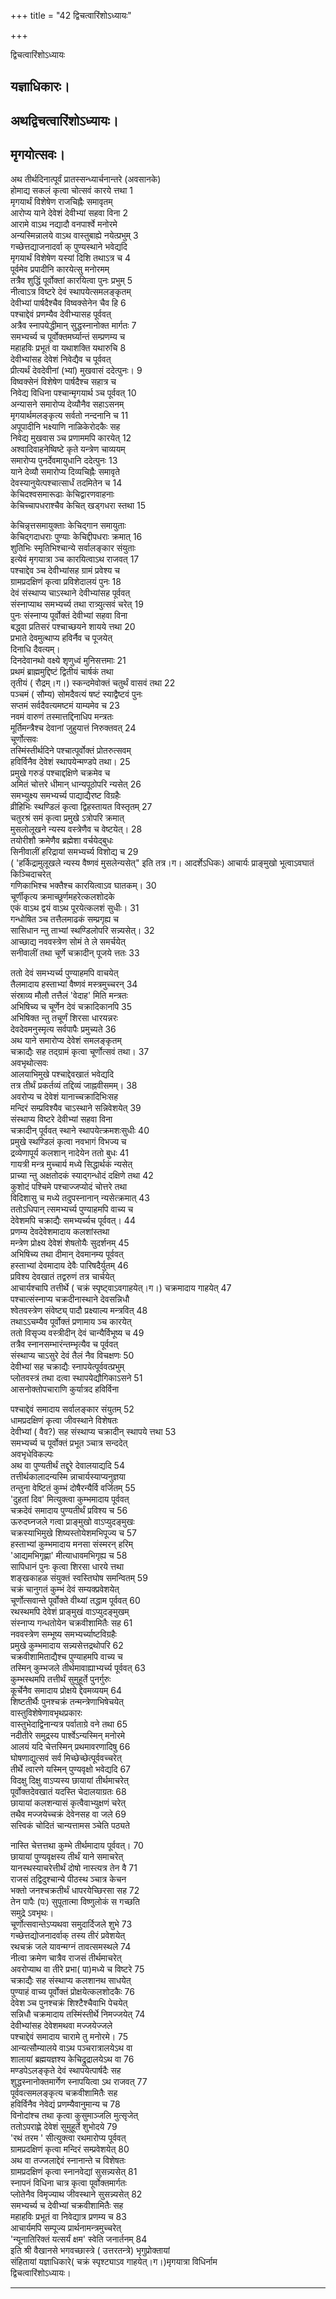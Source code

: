 +++
title = "42 द्विचत्वारिंशोऽध्यायः"

+++





द्विचत्वारिंशोऽध्यायः  




  
यज्ञाधिकारः।  
-----------------  
अथद्विचत्वारिंशोऽध्यायः।  
-----------------------  
मृगयोत्सवः।  
------------------------  
  
अथ तीर्थदिनात्पूर्वं प्रातस्सन्ध्यार्चनान्तरे (अवसानके)  
होमाद्य सकलं कृत्वा चोत्सवं कारये त्तथा 1  
मृगयार्थं विशेषेण राजचिह्नैः समावृतम्  
आरोप्य याने देवेशं देवीभ्यां सहवा विना 2  
आरामे वाऽथ नद्यादौ वनपार्श्वे मनोरमे  
अन्यस्मिन्नालये वाऽथ वास्तुबाह्ये नयेत्प्रभुम् 3  
गच्छेत्तद्याजनादर्वा क् पुण्यस्थाने भवेद्यदि  
मृगयार्थं विशेषेण यस्यां दिशि तथाऽत्र च 4  
पूर्वमेव प्रपादीनि कारयेत्सु मनोरमम्  
तत्रैव शुद्धिं पूर्वोक्तां कारयित्वा पुनः प्रभुम् 5  
नीत्वाऽत्र विष्टरे देवं स्थापयेत्समलङ्कृतम्  
देवीभ्यां पार्षदैश्चैव विष्वक्सेनेन चैव हि 6  
पश्चाद्देवं प्रणम्यैव देवीभ्यासह पूर्ववत्  
अत्रैव स्नापयेद्धीमान् सुद्धस्नानोक्त मार्गतः 7  
समभ्यर्च्य च पूर्वोक्तमर्घ्यान्तं सम्प्रणम्य च  
महाहविः प्रभूतं वा यथाशक्ति यथारुचि 8  
देवीभ्यांसह देवेशं निवेद्यैव च पूर्ववत्  
प्रीत्यर्थं देवदेवीनां (भ्यां) मुखवासं ददेत्पुनः। 9  
विष्वक्सेनं विशेषेण पार्षदैश्च सहात्र च  
निवेद्य विधिना पश्चान्मृगयार्थ ञ्च पूर्ववत् 10  
अन्यासने समारोप्य देव्यौनैव सहाऽसनम्  
मृगयार्थमलङ्कृत्य सर्वतो नन्दनानि च 11  
अपूपादीनि भक्ष्याणि नाळिकेरोदकैः सह  
निवेद्य मुखवास ञ्च प्रणाममपि कारयेत् 12  
अश्वादिवाहनेष्विष्टे कृते यन्त्रेण चाव्ययम्  
समारोप्य पुनर्देवमायुधानि ददेत्पुनः 13  
याने देव्यौ समारोप्य दिव्यचिह्नैः समावृते  
देवस्यानुयेत्पश्चात्सार्धं तदमितेन च 14  
केचिदश्वसमारूढाः केचिद्वारणवाहनाः  
केचिच्चापधराश्चैव केचित् खड्गधरा स्तथा 15  
  
  
केचिन्नृत्तसमायुक्ताः केचिद्गान समायुताः  
केचिद्गदाधराः पुण्याः केचिद्दीपधराः क्रमात् 16  
शुतिभिः स्मृतिभिश्चान्ये सर्वालङ्कार संयुताः  
इत्येवं मृगयात्रा ञ्च कारयित्वाऽथ राजवत् 17  
पश्चाद्देव ञ्च देवीभ्यांसह ग्रामं प्रवेश्य च  
ग्रामप्रदक्षिणं कृत्वा प्रविशेदालयं पुनः 18  
देवं संस्थाप्य चाऽस्थाने देवीभ्यांसह पूर्ववत्  
संस्नाप्याथ समभ्यर्च्य तथा रात्र्युत्सवं चरेत् 19  
पुनः संस्नाप्य पूर्वोक्तं देवीभ्यां सहवा विना  
बद्ध्वा प्रतिसरं पश्चाच्छयने शायये त्तथा 20  
प्रभाते देवमुत्थाप्य हविर्नैव च पूजयेत्  
दिनाधि दैवत्यम्।  
दिनदेवानथो वक्ष्ये शृणुध्वं मुनिसत्तमाः 21  
प्रथमं ब्राह्ममुद्दिष्टं द्वितीयं चार्षकं तथा  
तृतीयं ( रौद्रम्।ग।) स्कन्दमेवोक्तं चतुर्थं वासवं तथा 22  
पञ्चमं ( सौम्य) सोमदैवत्यं षष्टं स्याद्वैष्टवं पुनः  
सप्तमं सर्वदैवत्यमष्टमं याम्यमेव च 23  
नवमं वारुणं तस्मात्तद्दिनाधिप मन्त्रतः  
मूर्तिमन्त्रैश्च देवानां जुहुयात्तं निरुक्तवत् 24  
चूर्णोत्सवः  
तस्मिंस्तीर्थदिने पश्चात्पूर्वोक्तं प्रोतरुत्सवम्  
हविर्विनैव देवेशं स्थापयेन्मण्डपे तथा। 25  
प्रमुखे गरुडं पश्चाद्दक्षिणे चक्रमेव च  
अमितं चोत्तरे धीमान् धान्यपूठोपरि न्यसेत् 26  
समभ्युक्ष्य समभ्यर्च्य पाद्याद्यैरष्ट विग्रहैः  
व्रीहिभिः स्थण्डिलं कृत्वा द्विहस्तायत विस्तृतम् 27  
चतुरश्रं समं कृत्वा प्रमुखे ऽत्रोपरि क्रमात्  
मुसलोलूखने न्यस्य वस्त्रेणैव च वेष्टयेत्। 28  
तयोरीशौ क्रमेणैव ब्रह्मेशा वर्चयेद्बुधः  
सिनीवालीं हरिद्रायां समभ्यर्च्य विशोद्य च 29  
( 'हर्किद्रामुलूखले न्यस्य वैष्णवं मुसलेन्यसेत्" इति तत्र।ग। आदर्शेऽधिकः) आचार्यः प्राङ्मुखो भूत्वाऽवघातं किञ्चिदाचरेत्  
गणिकाभिश्च भक्तैश्च कारयित्वाऽव घातकम्। 30  
चूर्णीकृत्य क्रमाच्छूर्णमहरेत्कलशोदके  
एकं वाऽथ द्वयं वाऽथ पूरयेत्कलशं सुधीः। 31  
गन्धोषित ञ्च तत्तैलमाढकं सम्प्रगृह्य च  
सासिधान न्तु ताभ्यां स्थण्डिलोपरि सन्न्यसेत्। 32  
आच्छाद्य नववस्त्रेण सोमं ते ले समर्चयेत्  
सनीवालीं तथा चूर्णे चक्रादीन् पूजये त्ततः 33  
  
  
ततो देवं समभ्यर्च्य पुण्याहमपि वाचयेत्  
तैलमादाय हस्ताभ्यां वैष्णवं मस्त्रमुच्चरन् 34  
संस्राव्य मौलौ तत्तैलं 'वेदाह' मिति मन्त्रतः  
अभिषिच्य च चूर्णेन देवं चक्रादिकानपि 35  
अभिषिक्त न्तु तचूर्णं शिरसा धारयन्नरः  
देवदेवमनुस्मृत्य सर्वपापैः प्रमुच्यते 36  
अथ याने समारोप्य देवेशं समलङ्कृतम्  
चक्राद्यैः सह तद्ग्रामं कृत्वा चूर्णोत्सवं तथा। 37  
अवभृथोत्सवः  
आलयाभिमुखे पश्चाद्देवखातं भवेद्यदि  
तत्र तीर्थं प्रकर्तव्यं तद्दिव्यं जाह्नवीसमम्। 38  
अवरोप्य च देवेशं यानाच्चक्रादिभिःसह  
मन्दिरं सम्प्रविश्यैव चाऽस्थाने सन्निवेशयेत् 39  
संस्थाप्य विष्टरे देवीभ्यां सहवा विना  
चक्रादीन् पूर्ववत् स्थाने स्थापयेत्क्रमशःसुधीः 40  
प्रमुखे स्थण्डिलं कृत्वा नवभागं विभज्य च  
द्रव्येणापूर्य कलशान् नादेयेन ततो बुधः 41  
गायत्री मन्त्र मुच्चार्य मध्ये सिद्धार्थकं न्यसेत्  
प्राच्या न्तु अक्षतोदकं स्याद्गन्धोदं दक्षिणे तथा 42  
कुशोदं पश्चिमे पश्चाज्जप्योदं चोत्तरे तथा  
विदिशासु च मध्ये तदुपस्नानान् न्यसेत्क्रमात् 43  
ततोऽधिपान् त्समभ्यर्च्य पुण्याहमपि वाच्य च  
देवेशमपि चक्राद्यैः समभ्यर्च्यच पूर्ववत्। 44  
प्रणम्य देवदेवेशमादाय कलशांस्तथा  
मन्त्रेण प्रोक्ष्य देवेशं शेषतोयैः सुदर्शनम् 45  
अभिषिच्य तथा दीमान् देवमानम्य पूर्ववत्  
हस्ताभ्यां देवमादाय देवैः पारिषदैर्युतम् 46  
प्रविश्य देवखातं तद्वरुणं तत्र चार्चयेत्  
आचार्यश्चापि तत्तीर्थे ( चक्रं स्पृष्ट्वाऽवगाहयेत्।ग।) चक्रमादाय गाहयेत् 47  
पश्चात्संस्नाप्य चक्रदीनास्थाने देवसन्निधौ  
श्वेतवस्त्रेण संवेष्ट्य् पादौ प्रक्ष्याल्य मन्त्रवित् 48  
तथाऽऽचम्यैव पूर्वोक्तं प्रणामाय ञ्च कारयेत्  
ततो विसृज्य वस्त्रीदीन् देवं चान्यैर्विभूष्य च 49  
तत्रैव स्नानसम्भारंन्तम्भृत्यैव च पूर्ववत्  
संस्थाप्य चाऽसुरे देवं तैलं नैव विचक्षणः 50  
देवीभ्यां सह चक्राद्यैः स्नापयेत्पूर्ववत्प्रभुम्  
प्लोतवस्त्रं तथा दत्वा स्थापयेद्यौगिकाऽसने 51  
आसनोक्तोपचाराणि कुर्यात्रद हविर्विना  
  
  
पश्चाद्देवं समादाय सर्वालङ्कार संयुतम् 52  
धामप्रदक्षिणं कृत्वा जीवस्थाने विशेषतः  
देवीभ्यां ( वैव?) सह संस्थाप्य चक्रादीन् स्थापये त्तथा 53  
समभ्यर्च्य च पूर्वोक्तं प्रभूत ञ्चात्र सन्ददेत्  
अवभृधेविकल्पः  
अथ वा पुण्यतीर्थं तद्दूरे देवालयाद्यदि 54  
तत्तीर्थकालादन्यस्मि न्नाचार्यस्याप्यनुज्ञया  
तन्तुना वेष्टितं कुम्भं दोषैरन्यैर्वि वर्जितम् 55  
'दुहतां दिव' मित्युक्त्वा कुम्भमादाय पूर्ववत्  
चक्रदेवं समादाय पुण्यतीर्थं प्रविश्य च 56  
ऊरुदघ्नजले गत्वा प्राङ्मुखो वाऽप्युदङ्मुखः  
चक्रस्याभिमुखे शिष्यस्तोयेशमभिपूज्य च 57  
हस्ताभ्यां कुम्भमादाय मनसा संस्मरन् हरिम्  
'आद्यमभिगृह्णा' मीत्याधावमभिगृह्य च 58  
सापिधानं पुनः कृत्वा शिरसा धारये त्तथा  
शङ्खकाहळ संयुक्तं स्वस्तिघोष समन्वितम् 59  
चक्रं चानुगतं कुम्भं देवं सम्यक्प्रवेशयेत्  
चूर्णोत्सवान्ते पूर्वोक्ते वीथ्यां तद्धाम पूर्ववत् 60  
रथस्थमपि देवेशं प्राङ्मुखं वाऽप्युदङ्मुखम्  
संस्नाप्य गन्धतोयेन चक्रवीशामितैः सह 61  
नववस्त्रेण सम्भूष्य समभ्यर्च्याष्टविग्रहैः  
प्रमुखे कुम्भमादाय सन्न्यसेत्तद्रथोपरि 62  
चक्रवीशामिताद्यैश्च पुण्याहमपि वाच्य च  
तस्मिन् कुम्भजले तीर्थमावाह्याभ्यर्च्य पूर्ववत् 63  
कुम्भस्थमपि तत्तीर्थं सुमुहूर्ते पुनर्गुरुः  
कूर्चेनैव समादाय प्रोक्षये द्देवमव्ययम् 64  
शिष्टतीर्थैः पुनश्चक्रं तन्मन्त्रेणाभिषेचयेत्  
वास्तुविशेषेणावभृथप्रकारः  
वास्तुभेदाद्विनान्यत्र पर्वाताग्रे वने तथा 65  
नदीतीरे समुद्रस्य पार्श्वेऽन्यस्मिन् मनोरमे  
आलयं यदि चेत्तस्मिन् प्रथमावरणादिषु 66  
घोषणाद्युत्सवं सर्व मिच्छेच्छेत्पूर्ववच्चरेत्  
तीर्थे त्वारणे यस्मिन् पुण्यवृक्षो भवेद्यदि 67  
विदक्षु दिक्षु वाऽप्यस्य छायायां तीर्थमाचरेत्  
पूर्वोक्तदेवखातं यदस्ति चेदालयाग्रतः 68  
छायायां कलशन्यासं कृत्वैवाभ्युक्षणं चरेत्  
तथैव मज्जयेच्चक्रं देवेनसह वा जले 69  
सत्त्विकं चोदितं चान्यत्तामस ञ्चेति पठ्यते  
  
  
नास्ति चेत्तत्तथा कुम्भे तीर्थमादाय पूर्ववत्। 70  
छायायां पुण्यवृक्षस्य तीर्थं याने समाचरेत्  
यानस्थस्याचरेत्तीर्थं दोषो नास्त्यत्र तेन वै 71  
राजसं तद्विदुश्चान्ये पीठस्थ ञ्चात्र केचन  
भक्तो जनश्चक्रतीर्थं धापरयेच्छिरसा सह 72  
तेन पापैः (पः) सुपूतात्मा विष्णुलोकं स गच्छति  
समुद्रे ऽवभृथः।  
चूर्णोत्सवान्तेऽप्यथवा समुदार्दिजले शुभे 73  
गच्छेत्तद्योजनादर्वाक् तस्य तीरं प्रवेशयेत्  
रथचक्रं जले यावन्मग्नं तावत्समस्थले 74  
नीत्वा क्रमेण चात्रैव राजसं तीर्थमाचरेत्  
अवरोप्याथ वा तीरे प्रभा( पा)मध्ये च विष्टरे 75  
चक्राद्यैः सह संस्थाप्य कलशानथ साधयेत्  
पुण्याहं वाच्य पूर्वोक्तं प्रोक्षयेत्कलशोदकैः 76  
देवेश ञ्च पुनश्चक्रं शिश्टैश्चैवाभि पेचयेत्  
सन्निधौ चक्रमादाय तस्मिंस्तीर्थे निमज्जयेत् 74  
देवीभ्यांसह देवेशमथवा मज्जयेज्जले  
पश्चाद्देवं समादाय चारामे तु मनोरमे। 75  
आन्यत्सौम्यालये वाऽथ पञ्चरात्रालयेऽथ वा  
शालायां ब्रह्मयज्ञश्य केचिद्रुद्रालयेऽथ वा 76  
मण्डपेऽलङ्कृते देवं स्थापयेत्पार्षदैः सह  
शुद्धस्नानोक्तमार्गेण स्नापयित्वा ऽथ राजवत् 77  
पूर्ववत्समलङ्कृत्य चक्रवीशामितैः सह  
हविर्विनैव नेवेद्यं प्रणम्यैवानुमान्य च 78  
विनोदांश्च तथा कृत्वा कुसुमाञ्जलि मुत्सृजेत्  
ततोऽपराह्णे देवेशं सुमुहूर्ते शुभोदये 79  
'रथं तरम ' सीत्युक्त्वा रथमारोप्य पूर्ववत्  
ग्रामप्रदक्षिणं कृत्वा मन्दिरं सम्प्रवेशयेत् 80  
अथ वा तज्जलाद्देवं स्नानान्ते च विशेषतः  
ग्रामप्रदक्षिणं कृत्वा स्नानवेद्यां सुसन्न्यसेत् 81  
स्नापनं विधिना चात्र कृत्वा पूर्वोक्तमार्गतः  
प्लोतेनैव विमृज्याथ जीवस्थाने सुसन्न्यसेत् 82  
समभ्यर्च्य च देवीभ्यां चक्रवीशामितैः सह  
महाहविः प्रभूतं वा निवेद्यात्र प्रणम्य च 83  
आचार्यमपि सम्पूज्य प्रार्थनामन्त्रमुच्चरेत्  
'न्यूनातिरिक्तं यत्सर्यं क्षम' स्वेति जनार्तनम् 84  
इति श्री वैखानसे भगवच्छास्त्रे ( उत्तरतन्त्रे) भृगुप्रोक्तायां  
संहितायां यज्ञाधिकारे( चक्रं स्पृश्ट्याऽव गाहयेत्।ग।)मृगयात्रा विधिर्नाम  
द्विचत्वारिंशोऽध्यायः।  

------------------------------------------------------------------------
